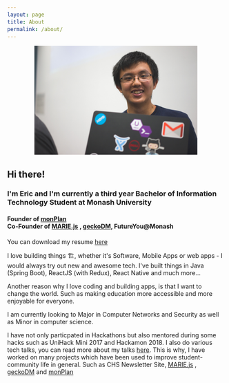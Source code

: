 ```yaml
---
layout: page
title: About
permalink: /about/
---
```


<center>
    <img src="/assets/images/unihackmini.jpg" style="width: 75%"/>
</center>

## Hi there!

### I'm Eric and I'm currently a third year Bachelor of Information Technology Student at Monash University

#### Founder of [monPlan](https://monplan.apps.monash.edu)  <br/> Co-Founder of [MARIE.js](https://marie-js.github.io/MARIE.js/) , [geckoDM](https://geckodm.github.io), FutureYou@Monash 

You can download my resume [here](/assets/downloads/EricJiang-Resume18.pdf)


I love building things 🏗️, whether it's Software, Mobile Apps or web apps - I would always try out new and awesome tech. I've built things in Java (Spring Boot), ReactJS (with Redux), React Native and much more...

Another reason why I love coding and building apps, is that I want to change the world. Such as making education more accessible and more enjoyable for everyone.

I am currently looking to Major in Computer Networks and Security as well as Minor in computer science.

I have not only particpated in Hackathons but also mentored during some hacks such as UniHack Mini 2017 and Hackamon 2018. I also do various tech talks, you can read more about my talks [here](/talks).
This is why, I have worked on many projects which have been used to improve student-community life in general. Such as CHS Newsletter Site, [MARIE.js](https://marie-js.github.io/MARIE.js/) , [geckoDM](https://geckodm.github.io) and [monPlan](https://monplan.apps.monash.edu) 